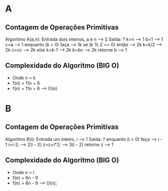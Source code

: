 # A
## Contagem de Operações Primitivas

Algoritmo A(a,n):
Entrada dois inteiros, a e n --> 2
Saída: ?
k=n --> 1
b=1 --> 1
c=a --> 1
enquanto (k > 0) faça --> 1k
    se (k % 2 == 0) então --> 2k
    k=k/2 --> 2k
        c=c*c --> 2k
    else
        k=k-1 --> 2k
        b=b*c --> 2k
retorne b --> 1

## Complexidade do Algoritmo (BIG O)
* Onde n = k
* f(n) = 11n + 6
* f(n) = 11n + 6 --> O(n)

# B
## Contagem de Operações Primitivas

Algoritmo B(i):
Entrada um inteiro, i --> 1
Saída: ?
enquanto (i > 0) faça --> i - 1 
    i=i-2; --> 2(i - 2)
    z=z+i*2; --> 3(i - 2)
retorne z --> 1

## Complexidade do Algoritmo (BIG O)
* Onde n = i
* f(n) = 6n - 9
* f(n) = 6n - 9 --> O(n);